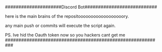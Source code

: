 #####################Discord Bot###########################

here is the main brains of the repositoooooooooooooooooory.

any main push or commits will execute the script again.

PS. Ive hid the Oauth token now so you hackers cant get me
###########################################################

